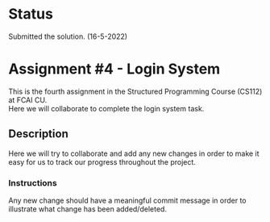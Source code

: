 # Status
Submitted the solution. (16-5-2022)
# Assignment #4 - Login System
This is the fourth assignment in the Structured Programming Course (CS112) at FCAI CU.\
Here we will collaborate to complete the login system task.
## Description
Here we will try to collaborate and add any new changes in order to make it easy for us to track our progress throughout the project.
### Instructions
Any new change should have a meaningful commit message in order to illustrate what change has been added/deleted.
